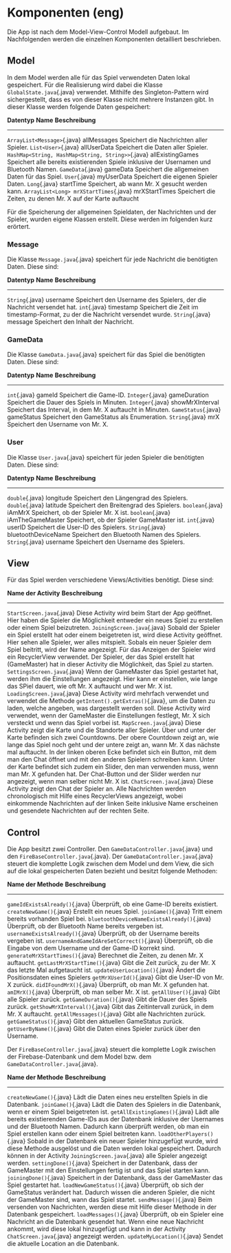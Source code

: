 # Komponenten (eng)

Die App ist nach dem Model-View-Control Modell aufgebaut. Im
Nachfolgenden werden die einzelnen Komponenten detailliert beschrieben.

Model
-----

In dem Model werden alle für das Spiel verwendeten Daten lokal
gespeichert. Für die Realisierung wird dabei die Klasse
`GlobalState.java`{.java} verwendet. Mithilfe des Singleton-Pattern wird
sichergestellt, dass es von dieser Klasse nicht mehrere Instanzen gibt.
In dieser Klasse werden folgende Daten gespeichert:

  **Datentyp**                                        **Name**           **Beschreibung**
  --------------------------------------------------- ------------------ ------------------------------------------------------------------------------------------
  `ArrayList<Message>`{.java}                         allMessages        Speichert die Nachrichten aller Spieler.
  `List<User>`{.java}                                 allUserData        Speichert die Daten aller Spieler.
  `HashMap<String, HashMap<String, String>>`{.java}   allExistingGames   Speichert alle bereits existierenden Spiele inklusive der Usernamen und Bluetooth Namen.
  `GameData`{.java}                                   gameData           Speichert die allgemeinen Daten für das Spiel.
  `User`{.java}                                       myUserData         Speichert die eigenen Spieler Daten.
  `Long`{.java}                                       startTime          Speichert, ab wann Mr. X gesucht werden kann.
  `ArrayList<Long> mrXStartTimes`{.java}              mrXStartTimes      Speichert die Zeiten, zu denen Mr. X auf der Karte auftaucht

Für die Speicherung der allgemeinen Spieldaten, der Nachrichten und der
Spieler, wurden eigene Klassen erstellt. Diese werden im folgenden kurz
erörtert.

### Message

Die Klasse `Message.java`{.java} speichert für jede Nachricht die
benötigten Daten. Diese sind:

  **Datentyp**      **Name**    **Beschreibung**
  ----------------- ----------- -------------------------------------------------------------------------------
  `String`{.java}   username    Speichert den Username des Spielers, der die Nachricht versendet hat.
  `int`{.java}      timestamp   Speichert die Zeit im timestamp-Format, zu der die Nachricht versendet wurde.
  `String`{.java}   message     Speichert den Inhalt der Nachricht.

### GameData

Die Klasse `GameData.java`{.java} speichert für das Spiel die benötigten
Daten. Diese sind:

  **Datentyp**          **Name**          **Beschreibung**
  --------------------- ----------------- ------------------------------------------------------------
  `int`{.java}          gameId            Speichert die Game-ID.
  `Integer`{.java}      gameDuration      Speichert die Dauer des Spiels in Minuten.
  `Integer`{.java}      showMrXInterval   Speichert das Interval, in dem Mr. X auftaucht in Minuten.
  `GameStatus`{.java}   gameStatus        Speichert den GameStatus als Enumeration.
  `String`{.java}       mrX               Speichert den Username von Mr. X.

### User

Die Klasse `User.java`{.java} speichert für jeden Spieler die benötigten
Daten. Diese sind:

  **Datentyp**       **Name**              **Beschreibung**
  ------------------ --------------------- ---------------------------------------------
  `double`{.java}    longitude             Speichert den Längengrad des Spielers.
  `double`{.java}    latitude              Speichert den Breitengrad des Spielers.
  `boolean`{.java}   iAmMrX                Speichert, ob der Spieler Mr. X ist.
  `boolean`{.java}   iAmTheGameMaster      Speichert, ob der Spieler GameMaster ist.
  `int`{.java}       userID                Speichert die User-ID des Spielers.
  `String`{.java}    bluetoothDeviceName   Speichert den Bluetooth Namen des Spielers.
  `String`{.java}    username              Speichert den Username des Spielers.

View
----

Für das Spiel werden verschiedene Views/Activities benötigt. Diese sind:

  **Name der Activity**          **Beschreibung**
  ------------------------------ ----------------------------------------------------------------------------------------------------------------------------------------------------------------------------------------------------------------------------------------------------------------------------------------------------------------------------------------------------------------------------------------------------------------------------------------------------------------------------------------------------------------------------------------------------------------------------
  `StartScreen.java`{.java}      Diese Activity wird beim Start der App geöffnet. Hier haben die Spieler die Möglichkeit entweder ein neues Spiel zu erstellen oder einem Spiel beizutreten.
  `JoiningScreen.java`{.java}    Sobald der Spieler ein Spiel erstellt hat oder einem beigetreten ist, wird diese Activity geöffnet. Hier sehen alle Spieler, wer alles mitspielt. Sobals ein neuer Spieler dem Spiel beitritt, wird der Name angezeigt. Für das Anzeigen der Spieler wird ein RecyclerView verwendet. Der Spieler, der das Spiel erstellt hat (GameMaster) hat in dieser Activity die Möglichkeit, das Spiel zu starten.
  `SettingsScreen.java`{.java}   Wenn der GameMaster das Spiel gestartet hat, werden ihm die Einstellungen angezeigt. Hier kann er einstellen, wie lange das SPiel dauert, wie oft Mr. X auftaucht und wer Mr. X ist.
  `LoadingScreen.java`{.java}    Diese Activity wird mehrfach verwendet und verwendet die Methode `getIntent().getExtras()`{.java}, um die Daten zu laden, welche angeben, was dargestellt werden soll. Diese Activity wird verwendet, wenn der GameMaster die Einstellungen festlegt, Mr. X sich versteckt und wenn das Spiel vorbei ist.
  `MapScreen.java`{.java}        Diese Activity zeigt die Karte und die Standorte aller Spieler. Über und unter der Karte befinden sich zwei Countdowns. Der obere Countdown zeigt an, wie lange das Spiel noch geht und der untere zeigt an, wann Mr. X das nächste mal auftaucht. In der linken oberen Ecke befindet sich ein Button, mit dem man den Chat öffnet und mit den anderen Spielern schreiben kann. Unter der Karte befindet sich zudem ein Slider, den man verwenden muss, wenn man Mr. X gefunden hat. Der Chat-Button und der Slider werden nur angezeigt, wenn man selber nicht Mr. X ist.
  `ChatScreen.java`{.java}       Diese Activity zeigt den Chat der Spieler an. Alle Nachrichten werden chronologisch mit Hilfe eines RecyclerViews angezeigt, wobei einkommende Nachrichten auf der linken Seite inklusive Name erscheinen und gesendete Nachrichten auf der rechten Seite.

Control
-------

Die App besitzt zwei Controller. Den `GameDataController.java`{.java}
und den `FireBaseController.java`{.java}. Der
`GameDataController.java`{.java} steuert die komplette Logik zwischen
dem Model und dem View, die sich auf die lokal gespeicherten Daten
bezieht und besitzt folgende Methoden:

  **Name der Methode**                          **Beschreibung**
  --------------------------------------------- --------------------------------------------------------------------------
  `gameIdExistsAlready()`{.java}                Überprüft, ob eine Game-ID bereits existiert.
  `createNewGame()`{.java}                      Erstellt ein neues Spiel.
  `joinGame()`{.java}                           Tritt einem bereits vorhanden Spiel bei.
  `bluetoothDeviceNameExistsAlready()`{.java}   Überprüft, ob der Bluetooth Name bereits vergeben ist.
  `usernameExistsAlready()`{.java}              Überprüft, ob der Username bereits vergeben ist.
  `usernameAndGameIdAreSetCorrect()`{.java}     Überprüft, ob die Eingabe von dem Username und der Game-ID korrekt sind.
  `generateMrXStartTimes()`{.java}              Berechnet die Zeiten, zu denen Mr. X auftaucht.
  `getLastMrXStartTime()`{.java}                Gibt die Zeit zurück, zu der Mr. X das letzte Mal aufgetaucht ist.
  `updateUserLocation()`{.java}                 Ändert die Positionsdaten eines Spielers
  `getMrXUserId()`{.java}                       Gibt die User-ID von Mr. X zurück.
  `didIFoundMrX()`{.java}                       Überprüft, ob man Mr. X gefunden hat.
  `amIMrX()`{.java}                             Überprüft, ob man selber Mr. X ist.
  `getAllUser()`{.java}                         Gibt alle Spieler zurück.
  `getGameDuration()`{.java}                    Gibt die Dauer des Spiels zurück.
  `getShowMrXInterval()`{.java}                 Gibt das Zeitintervall zurück, in dem Mr. X auftaucht.
  `getAllMessages()`{.java}                     Gibt alle Nachrichten zurück.
  `getGameStatus()`{.java}                      Gibt den aktuellen GameStatus zurück.
  `getUserByName()`{.java}                      Gibt die Daten eines Spieler zurück über den Username.

Der `FireBaseController.java`{.java} steuert die komplette Logik
zwischen der Firebase-Datenbank und dem Model bzw. dem
`GameDataController.java`{.java}.

  **Name der Methode**             **Beschreibung**
  -------------------------------- -----------------------------------------------------------------------------------------------------------------------------------------------------------------------------------------------------------------------------
  `createNewGame()`{.java}         Lädt die Daten eines neu erstellten Spiels in die Datenbank.
  `joinGame()`{.java}              Lädt die Daten des Spielers in die Datenbank, wenn er einem Spiel beigetreten ist.
  `getAllExistingGames()`{.java}   Lädt alle bereits existierenden Game-IDs aus der Datenbank inklusive der Usernames und der Bluetooth Namen. Dadurch kann überprüft werden, ob man ein Spiel erstellen kann oder einem Spiel beitreten kann.
  `loadOtherPlayers()`{.java}      Sobald in der Datenbank ein neuer Spieler hinzugefügt wurde, wird diese Methode ausgelöst und die Daten werden lokal gespeichert. Dadurch können in der Activity `JoiningScreen.java`{.java} alle Spieler angezeigt werden.
  `settingDone()`{.java}           Speichert in der Datenbank, dass der GameMaster mit den Einstellungen fertig ist und das Spiel starten kann.
  `joiningDone()`{.java}           Speichert in der Datenbank, dass der GameMaster das Spiel gestartet hat.
  `loadNewGameStatus()`{.java}     Überprüft, ob sich der GameStatus verändert hat. Dadurch wissen die anderen Spieler, die nicht der GameMaster sind, wann das Spiel startet.
  `sendMessage()`{.java}           Beim versenden von Nachrichten, werden diese mit Hilfe dieser Methode in der Datenbank gespeichert.
  `loadMessages()`{.java}          Überprüft, ob ein Spieler eine Nachricht an die Datenbank gesendet hat. Wenn eine neue Nachricht ankommt, wird diese lokal hinzugefügt und kann in der Activity `ChatScreen.java`{.java} angezeigt werden.
  `updateMyLocation()`{.java}      Sendet die aktuelle Location an die Datenbank.

